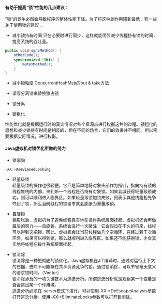 #### 有助于提高“锁”性能的几点建议：
“锁”的竞争必然会导致程序的整体性能下降。为了将这种副作用降到最低，有一些关于使用锁的建议：

- 减小锁持有时间
只在必要时进行同步，这样就能明显减少线程持有锁的时间，提高系统的吞吐量。
```Java
public void syncMethod() {
	otherCode();
	synchronized (this) {
		mutexMethod();
	}
}
```

- 减小锁粒度 ConcurrentHashMap的put & take方法

- 读写分离锁来替换独占锁

- 锁分离

- 锁粗化

性能优化就是根据运行时的真实情况对各个资源点进行权衡这种的过程。锁粗化的思想和减少锁持有时间是相反的，但在不同的场合，它们的效果并不相同。所以需要根据实际情况，进行权衡。

#### Java虚拟机对锁优化所做的努力

- 锁偏向
```Java
-XX:+UseBiasedLocking
```

- 轻量级锁
<br/>轻量级锁的操作也很轻便，它只是简单地将对象头部作为指针，指向持有锁的线程堆栈的内部，来判断一个线程是否持有对象锁。如果县城获得轻量级锁成功，则可以顺利进入临界区。如果轻量级锁加锁失败，则表示其他线程抢先争夺到了锁，那么当前线程的锁请求就会膨胀为重量级锁。

- 自旋锁
<br/>锁膨胀后，虚拟机为了避免线程真实地在操作系统层面挂起，虚拟机还会再做最后的努力——自旋锁。系统会进行一次赌注：它会假设在不久的将来，线程可以得到这把锁。因此，虚拟机会让当前线程做几个空循环，在经过若干次循环后，如果可以得到锁，那么就顺利进入临界区。如果还不能获得锁，才会真实地将线程在操作系统层面挂起。

- 锁消除
<br/>锁消除是一种更彻底的锁优化。Java虚拟机在JIT编译时，通过对运行上下文的扫描，去除不可能存在共享资源竞争的锁。通过锁消除，可以节省毫无意义的请求锁时间。（Vector）<br/>
锁消除涉及的一项关键技术为逃逸分析。所谓逃逸分析就是观察某一个变量是否会逃出某一个作用域。<br/>
逃逸分析必须在-server模式下进行，可以使用-XX:+DoEscapeAnalysis参数打开逃逸分析。使用-XX:+EliminateLocks参数可以打开锁消除。